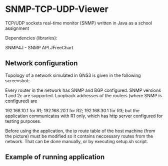 # SNMP-TCP-UDP-Viewer
TCP/UDP sockets real-time monitor (SNMP) written in Java as a school assignment

Dependencies (libraries):

SNMP4J - SNMP API
JFreeChart

## Network configuration
Topology of a network simulated in GNS3 is given in the following screenshot:

Every router in the network has SNMP and BGP configured. SNMP versions 1 and 2c are supported. Loopback addresses of the routers (where SNMP is configured) are

192.168.10.1 for R1;
192.168.20.1 for R2;
192.168.30.1 for R3;
but the application communicates with R1 only, which has http server configured for testing purposes.

Before using the application, the ip route table of the host machine (from the picture) must be modified so it contains neccessary routes from the network. That can be done manually, or by executing setup.sh script.

## Example of running application
